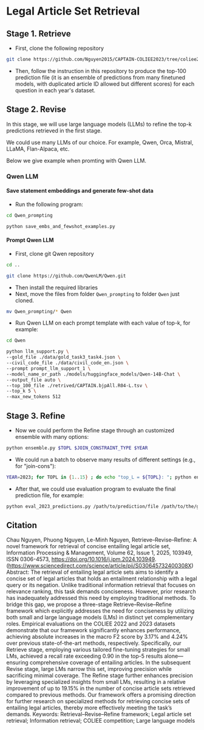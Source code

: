 # Legal Article Set Retrieval

## Stage 1. Retrieve

- First, clone the following repository

``` bash
git clone https://github.com/Nguyen2015/CAPTAIN-COLIEE2023/tree/coliee2023
```

- Then, follow the instruction in this repository to produce the top-100 prediction file (it is an ensemble of predictions from many finetuned models, with duplicated article ID allowed but different scores) for each question in each year's dataset.

## Stage 2. Revise

In this stage, we will use large language models (LLMs) to refine the top-k predictions retrieved in the first stage.

We could use many LLMs of our choice. For example, Qwen, Orca, Mistral, LLaMA, Flan-Alpaca, etc.

Below we give example when promting with Qwen LLM.

### Qwen LLM

#### Save statement embeddings and generate few-shot data

- Run the following program:

``` bash
cd Qwen_prompting

python save_embs_and_fewshot_examples.py
```

#### Prompt Qwen LLM

- First, clone git Qwen repository

``` bash
cd ..

git clone https://github.com/QwenLM/Qwen.git
```

- Then install the required libraries
- Next, move the files from folder `Qwen_prompting` to folder `Qwen` just cloned.

``` bash
mv Qwen_prompting/* Qwen
```

- Run Qwen LLM on each prompt template with each value of top-k, for example:

``` bash
cd Qwen

python llm_support.py \
--gold_file ./data/gold_task3_task4.json \
--civil_code_file ./data/civil_code_en.json \
--prompt prompt_llm_support_1 \
--model_name_or_path ./models/huggingface_models/Qwen-14B-Chat \
--output_file auto \
--top_100_file ./retrived/CAPTAIN.bjpAll.R04-L.tsv \
--top_k 5 \
--max_new_tokens 512
```

## Stage 3. Refine

- Now we could perform the Refine stage through an customized ensemble with many options:

``` bash
python ensemble.py $TOPL $JOIN_CONSTRAINT_TYPE $YEAR
```

- We could run a batch to observe many results of different settings (e.g., for "join-cons"):

``` bash
YEAR=2023; for TOPL in {1..15} ; do echo "top_L = ${TOPL}: "; python ensemble.py $TOPL join-cons $YEAR ; echo "-------" ; done
```

- After that, we could use evaluation program to evaluate the final prediction file, for example:

``` bash
python eval_2023_predictions.py /path/to/prediction/file /path/to/the/gold/xml/file
```
## Citation
Chau Nguyen, Phuong Nguyen, Le-Minh Nguyen,
Retrieve–Revise–Refine: A novel framework for retrieval of concise entailing legal article set,
Information Processing & Management,
Volume 62, Issue 1,
2025,
103949,
ISSN 0306-4573,
https://doi.org/10.1016/j.ipm.2024.103949.
(https://www.sciencedirect.com/science/article/pii/S030645732400308X)
Abstract: The retrieval of entailing legal article sets aims to identify a concise set of legal articles that holds an entailment relationship with a legal query or its negation. Unlike traditional information retrieval that focuses on relevance ranking, this task demands conciseness. However, prior research has inadequately addressed this need by employing traditional methods. To bridge this gap, we propose a three-stage Retrieve–Revise–Refine framework which explicitly addresses the need for conciseness by utilizing both small and large language models (LMs) in distinct yet complementary roles. Empirical evaluations on the COLIEE 2022 and 2023 datasets demonstrate that our framework significantly enhances performance, achieving absolute increases in the macro F2 score by 3.17% and 4.24% over previous state-of-the-art methods, respectively. Specifically, our Retrieve stage, employing various tailored fine-tuning strategies for small LMs, achieved a recall rate exceeding 0.90 in the top-5 results alone—ensuring comprehensive coverage of entailing articles. In the subsequent Revise stage, large LMs narrow this set, improving precision while sacrificing minimal coverage. The Refine stage further enhances precision by leveraging specialized insights from small LMs, resulting in a relative improvement of up to 19.15% in the number of concise article sets retrieved compared to previous methods. Our framework offers a promising direction for further research on specialized methods for retrieving concise sets of entailing legal articles, thereby more effectively meeting the task’s demands.
Keywords: Retrieval–Revise–Refine framework; Legal article set retrieval; Information retrieval; COLIEE competition; Large language models
